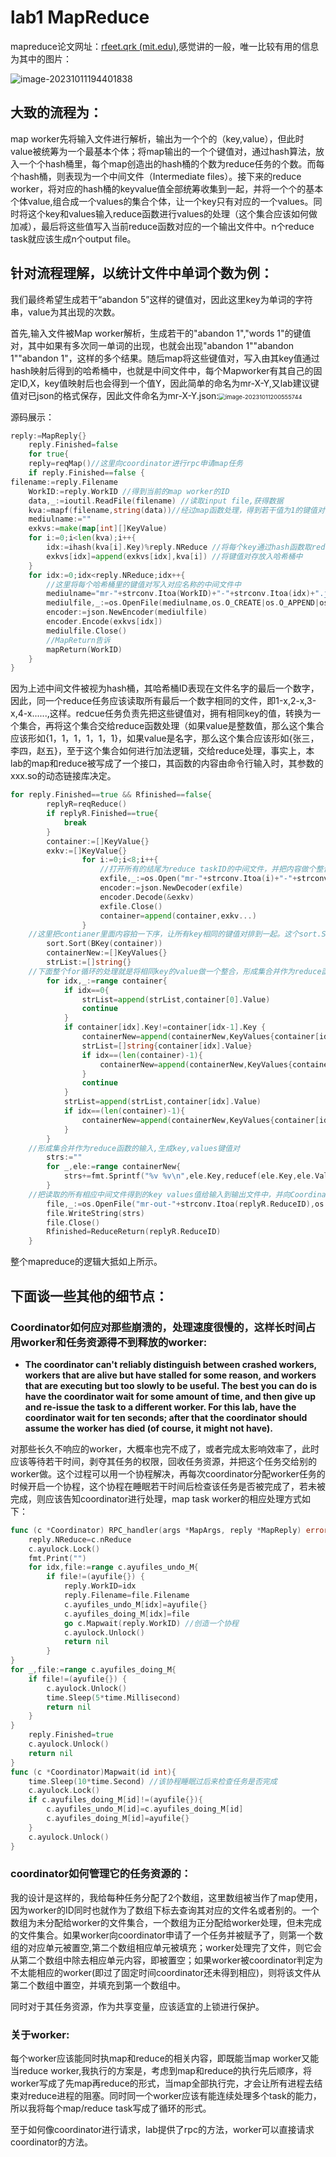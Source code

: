 # lab1 MapReduce

mapreduce论文网址：[rfeet.qrk (mit.edu)](https://pdos.csail.mit.edu/6.824/papers/mapreduce.pdf),感觉讲的一般，唯一比较有用的信息为其中的图片：

![image-20231011194401838](C:\Users\LJX\AppData\Roaming\Typora\typora-user-images\image-20231011194401838.png)

## 大致的流程为：

map worker先将输入文件进行解析，输出为一个个的（key,value），但此时value被统筹为一个最基本个体；将map输出的一个个键值对，通过hash算法，放入一个个hash桶里，每个map创造出的hash桶的个数为reduce任务的个数。而每个hash桶，则表现为一个中间文件（Intermediate files）。接下来的reduce worker，将对应的hash桶的keyvalue值全部统筹收集到一起，并将一个个的基本个体value,组合成一个values的集合个体，让一个key只有对应的一个values。同时将这个key和values输入reduce函数进行values的处理（这个集合应该如何做加减），最后将这些值写入当前reduce函数对应的一个输出文件中。n个reduce task就应该生成n个output file。

## 针对流程理解，以统计文件中单词个数为例：

我们最终希望生成若干“abandon 5”这样的键值对，因此这里key为单词的字符串，value为其出现的次数。

首先,输入文件被Map worker解析，生成若干的"abandon 1","words 1"的键值对，其中如果有多次同一单词的出现，也就会出现"abandon 1""abandon 1""abandon 1"，这样的多个结果。随后map将这些键值对，写入由其key值通过hash映射后得到的哈希桶中，也就是中间文件中，每个Mapworker有其自己的固定ID,X，key值映射后也会得到一个值Y，因此简单的命名为mr-X-Y,又lab建议键值对已json的格式保存，因此文件命名为mr-X-Y.json:<img src="C:\Users\LJX\AppData\Roaming\Typora\typora-user-images\image-20231011200555744.png" alt="image-20231011200555744" style="zoom: 67%;" />

源码展示：

```go
reply:=MapReply{}
	reply.Finished=false
	for true{
	reply=reqMap()//这里向coordinator进行rpc申请map任务
	if reply.Finished==false {
filename:=reply.Filename
	WorkID:=reply.WorkID //得到当前的map worker的ID
	data,_:=ioutil.ReadFile(filename) //读取input file,获得数据
	kva:=mapf(filename,string(data))//经过map函数处理，得到若干值为1的键值对
	mediulname:=""
	exkvs:=make(map[int][]KeyValue)
	for i:=0;i<len(kva);i++{
		idx:=ihash(kva[i].Key)%reply.NReduce //将每个key通过hash函数取reduce任务个数的余，得到其哈希桶的ID号
		exkvs[idx]=append(exkvs[idx],kva[i]) //将键值对存放入哈希桶中
	}
	for idx:=0;idx<reply.NReduce;idx++{
        //这里将每个哈希桶里的键值对写入对应名称的中间文件中
		mediulname="mr-"+strconv.Itoa(WorkID)+"-"+strconv.Itoa(idx)+".json"
		mediulfile,_:=os.OpenFile(mediulname,os.O_CREATE|os.O_APPEND|os.O_WRONLY,0644)
		encoder:=json.NewEncoder(mediulfile)
		encoder.Encode(exkvs[idx])
		mediulfile.Close()
        //MapReturn告诉
		mapReturn(WorkID)
	}
}
```

因为上述中间文件被视为hash桶，其哈希桶ID表现在文件名字的最后一个数字，因此，同一个reduce任务应该读取所有最后一个数字相同的文件，即1-x,2-x,3-x,4-x......,这样。redcue任务负责先把这些键值对，拥有相同key的值，转换为一个集合，再将这个集合交给reduce函数处理（如果value是整数值，那么这个集合应该形如{1，1，1，1，1，1}，如果value是名字，那么这个集合应该形如{张三，李四，赵五}，至于这个集合如何进行加法逻辑，交给reduce处理，事实上，本lab的map和reduce被写成了一个接口，其函数的内容由命令行输入时，其参数的xxx.so的动态链接库决定。

```go
for reply.Finished==true && Rfinished==false{
		replyR=reqReduce()
		if replyR.Finished==true{
			break
		}
		container:=[]KeyValue{}
		exkv:=[]KeyValue{}
				for i:=0;i<8;i++{
                    //打开所有的结尾为reduce taskID的中间文件，并把内容做个整合，塞进container中
					exfile,_:=os.Open("mr-"+strconv.Itoa(i)+"-"+strconv.Itoa(replyR.ReduceID)+".json")
					encoder:=json.NewDecoder(exfile)
					encoder.Decode(&exkv)
					exfile.Close()
					container=append(container,exkv...)
				}
    //这里把contianer里面内容拍一下序，让所有key相同的键值对排到一起。这个sort.Sort函数的使用还需要定义几个接口，详情看Bkey的定义
		sort.Sort(BKey(container))
		containerNew:=[]KeyValues{}
		strList:=[]string{}
    //下面整个for循环的处理就是将相同key的value做一个整合，形成集合并作为reduce函数的输入，这里集合表现为strList
		for idx,_:=range container{
			if idx==0{
				strList=append(strList,container[0].Value)
				continue
			}
			if container[idx].Key!=container[idx-1].Key {
				containerNew=append(containerNew,KeyValues{container[idx-1].Key,strList})
				strList=[]string{container[idx].Value}
				if idx==(len(container)-1){
					containerNew=append(containerNew,KeyValues{container[idx].Key,strList})
				}
				continue
			}
			strList=append(strList,container[idx].Value)
			if idx==(len(container)-1){
				containerNew=append(containerNew,KeyValues{container[idx].Key,strList})
			}
		}
    //形成集合并作为reduce函数的输入,生成key,values键值对
		strs:=""
		for _,ele:=range containerNew{
			strs+=fmt.Sprintf("%v %v\n",ele.Key,reducef(ele.Key,ele.Values))
		}
    //把读取的所有相应中间文件得到的key values值给输入到输出文件中，并向Coordinator报告完成
		file,_:=os.OpenFile("mr-out-"+strconv.Itoa(replyR.ReduceID),os.O_CREATE|os.O_RDWR,0644)
		file.WriteString(strs)
		file.Close()
		Rfinished=ReduceReturn(replyR.ReduceID)
	}
```

整个mapreduce的逻辑大抵如上所示。

## 下面谈一些其他的细节点：

### Coordinator如何应对那些崩溃的，处理速度很慢的，这样长时间占用worker和任务资源得不到释放的worker:

- **The coordinator can't reliably distinguish between crashed workers, workers that are alive but have stalled for some reason, and workers that are executing but too slowly to be useful. The best you can do is have the coordinator wait for some amount of time, and then give up and re-issue the task to a different worker. For this lab, have the coordinator wait for ten seconds; after that the coordinator should assume the worker has died (of course, it might not have).**

对那些长久不响应的worker，大概率也完不成了，或者完成太影响效率了，此时应该等待若干时间，剥夺其任务的权限，回收任务资源，并把这个任务交给别的worker做。这个过程可以用一个协程解决，再每次coordinator分配worker任务的时候开启一个协程，这个协程在睡眠若干时间后检查该任务是否被完成了，若未被完成，则应该告知coordinator进行处理，map task worker的相应处理方式如下：

```go
func (c *Coordinator) RPC_handler(args *MapArgs, reply *MapReply) error{
	reply.NReduce=c.nReduce
	c.ayulock.Lock()
	fmt.Print("")
	for idx,file:=range c.ayufiles_undo_M{
		if file!=(ayufile{}) {
			reply.WorkID=idx
			reply.Filename=file.Filename
			c.ayufiles_undo_M[idx]=ayufile{}
			c.ayufiles_doing_M[idx]=file
			go c.Mapwait(reply.WorkID) //创造一个协程
			c.ayulock.Unlock()
			return nil
		}
}
for _,file:=range c.ayufiles_doing_M{
	if file!=(ayufile{}) {
		c.ayulock.Unlock()
		time.Sleep(5*time.Millisecond)
		return nil
	}
}
	reply.Finished=true
	c.ayulock.Unlock()
	return nil
}
func (c *Coordinator)Mapwait(id int){
	time.Sleep(10*time.Second) //该协程睡眠过后来检查任务是否完成
	c.ayulock.Lock()
	if c.ayufiles_doing_M[id]!=(ayufile{}){
		c.ayufiles_undo_M[id]=c.ayufiles_doing_M[id]
		c.ayufiles_doing_M[id]=ayufile{}
	}
	c.ayulock.Unlock()
}
```

### coordinator如何管理它的任务资源的：

我的设计是这样的，我给每种任务分配了2个数组，这里数组被当作了map使用，因为worker的ID同时也就作为了数组下标去查询其对应的文件名或者别的。一个数组为未分配给worker的文件集合，一个数组为正分配给worker处理，但未完成的文件集合。如果worker向coordinator申请了一个任务并被赋予了，则第一个数组的对应单元被置空,第二个数组相应单元被填充；worker处理完了文件，则它会从第二个数组中除去相应单元内容，即被置空；如果worker被coordinator判定为不太能相应的worker(即过了固定时间coordinator还未得到相应)，则将该文件从第二个数组中置空，并填充到第一个数组中。

同时对于其任务资源，作为共享变量，应该适宜的上锁进行保护。

### 关于worker:

每个worker应该能同时执map和reduce的相关内容，即既能当map worker又能当reduce worker,我执行的方案是，考虑到map和reduce的执行先后顺序，将worker写成了先map再reduce的形式，当map全部执行完，才会让所有进程去结束对reduce进程的阻塞。同时同一个worker应该有能连续处理多个task的能力，所以我将每个map/reduce task写成了循环的形式。

至于如何像coordinator进行请求，lab提供了rpc的方法，worker可以直接请求coordinator的方法。